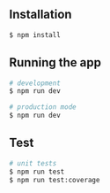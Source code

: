 
## Installation

```bash
$ npm install
```

## Running the app

```bash
# development
$ npm run dev

# production mode
$ npm run dev
```

## Test

```bash
# unit tests
$ npm run test
$ npm run test:coverage
